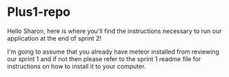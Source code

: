 # Plus1-repo
Hello Sharon, here is where you'll find the instructions necessary to run our application at the end of sprint 2!

I'm going to assume that you already have meteor installed from reviewing our sprint 1 and if not then please refer to the sprint 1
  readme file for instructions on how to install it to your computer.
